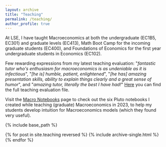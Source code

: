 ```yaml
---
layout: archive
title: "Teaching"
permalink: /teaching/
author_profile: true
---
```

At LSE, I have taught Macroeconomics at both the undergraduate (EC1B5, EC301) and graduate levels (EC413), Math Boot Camp for the incoming graduate students (EC400), and Foundations of Economics for the first year undergraduate students in Economics (EC102).

Few rewarding expressions from my latest teaching evaluation:  "*fantastic tutor who's enthusiasm for macroeconomics is as undeniable as it is infectious*", "*[he is] humble, patient, enlightened*", "*[he has] amazing presentation skills, ability to explain things clearly and a great sense of humor*", and "*amazing tutor, literally the best I have had!*" [Here](https://ssabet.github.io/files/04-EC413_AT24_Soroush_Sabet.pdf) you can find the full teaching evaluation file.

Visit the [Macro Notebooks](https://ssabet.github.io/notebooks/) page to check out the six Pluto notebooks I created while teaching (graduate) Macroeconomics in 2023, to help my students develop intuition for Macroeconomics models (which they found very useful).

{% include base_path %}

{% for post in site.teaching reversed %}
  {% include archive-single.html %}
{% endfor %}
